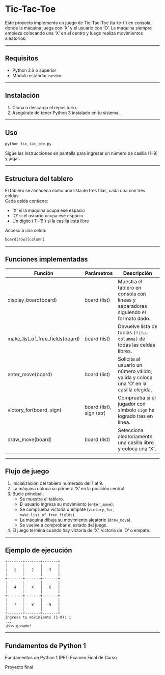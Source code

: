 # Tic-Tac-Toe

Este proyecto implementa un juego de Tic-Tac-Toe (ta-te-ti) en consola, donde la máquina juega con ‘X’ y el usuario con ‘O’. La máquina siempre empieza colocando una ‘X’ en el centro y luego realiza movimientos aleatorios.

---

## Requisitos

- Python 3.6 o superior  
- Módulo estándar `random`  

---

## Instalación

1. Clona o descarga el repositorio.  
2. Asegúrate de tener Python 3 instalado en tu sistema.  

---

## Uso

```bash
python tic_tac_toe.py
```

Sigue las instrucciones en pantalla para ingresar un número de casilla (1–9) y jugar.

---

## Estructura del tablero

El tablero se almacena como una lista de tres filas, cada una con tres celdas.  
Cada celda contiene:  
- ‘X’ si la máquina ocupa ese espacio  
- ‘O’ si el usuario ocupa ese espacio  
- Un dígito (‘1’–‘9’) si la casilla está libre  

Acceso a una celda:  
```python
board[row][column]
```

---

## Funciones implementadas

| Función                     | Parámetros    | Descripción                                                                          |
|-----------------------------|---------------|--------------------------------------------------------------------------------------|
| display_board(board)        | board (list)  | Muestra el tablero en consola con líneas y separadores siguiendo el formato dado.    |
| make_list_of_free_fields(board) | board (list)  | Devuelve lista de tuplas `(fila, columna)` de todas las celdas libres.               |
| enter_move(board)           | board (list)  | Solicita al usuario un número válido, valida y coloca una ‘O’ en la casilla elegida. |
| victory_for(board, sign)    | board (list), sign (str) | Comprueba si el jugador con símbolo `sign` ha logrado tres en línea.           |
| draw_move(board)            | board (list)  | Selecciona aleatoriamente una casilla libre y coloca una ‘X’.                        |

---

## Flujo de juego

1. Inicialización del tablero numerado del 1 al 9.  
2. La máquina coloca su primera ‘X’ en la posición central.  
3. Bucle principal:
   - Se muestra el tablero.
   - El usuario ingresa su movimiento (`enter_move`).
   - Se comprueba victoria o empate (`victory_for`, `make_list_of_free_fields`).
   - La máquina dibuja su movimiento aleatorio (`draw_move`).
   - Se vuelve a comprobar el estado del juego.  
4. El juego termina cuando hay victoria de ‘X’, victoria de ‘O’ o empate.  

---

## Ejemplo de ejecución

```
+-------+-------+-------+
|       |       |       |
|   1   |   2   |   3   |
|       |       |       |
+-------+-------+-------+
|       |       |       |
|   4   |   X   |   6   |
|       |       |       |
+-------+-------+-------+
|       |       |       |
|   7   |   8   |   9   |
|       |       |       |
+-------+-------+-------+
Ingresa tu movimiento (1-9): 1
...
¡Has ganado!
```

---

## Fundamentos de Python 1

Fundamentos de Python 1 (PE1) Examen Final de Curso

Proyecto final